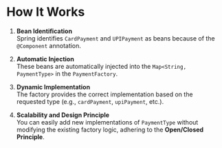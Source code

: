 # How It Works

1. **Bean Identification**  
   Spring identifies `CardPayment` and `UPIPayment` as beans because of the `@Component` annotation.

2. **Automatic Injection**  
   These beans are automatically injected into the `Map<String, PaymentType>` in the `PaymentFactory`.

3. **Dynamic Implementation**  
   The factory provides the correct implementation based on the requested type (e.g., `cardPayment`, `upiPayment`, etc.).

4. **Scalability and Design Principle**  
   You can easily add new implementations of `PaymentType` without modifying the existing factory logic, adhering to the **Open/Closed Principle**.
